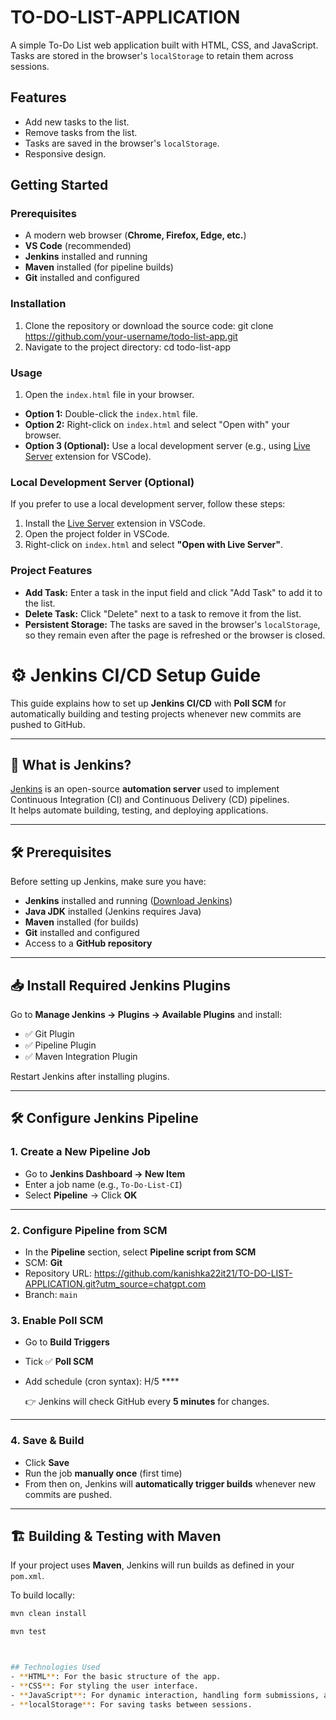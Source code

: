 # TO-DO-LIST-APPLICATION

A simple To-Do List web application built with HTML, CSS, and JavaScript. Tasks are stored in the browser's `localStorage` to retain them across sessions.

## Features
- Add new tasks to the list.
- Remove tasks from the list.
- Tasks are saved in the browser's `localStorage`.
- Responsive design.

## Getting Started

### Prerequisites
- A modern web browser (**Chrome, Firefox, Edge, etc.**)  
- **VS Code** (recommended)  
- **Jenkins** installed and running  
- **Maven** installed (for pipeline builds)  
- **Git** installed and configured  


### Installation
1. Clone the repository or download the source code:
       git clone https://github.com/your-username/todo-list-app.git
2. Navigate to the project directory:
       cd todo-list-app


### Usage
1. Open the `index.html` file in your browser.
- **Option 1:** Double-click the `index.html` file.
- **Option 2:** Right-click on `index.html` and select "Open with" your browser.
- **Option 3 (Optional):** Use a local development server (e.g., using [Live Server](https://marketplace.visualstudio.com/items?itemName=ritwickdey.LiveServer) extension for VSCode).

### Local Development Server (Optional)
If you prefer to use a local development server, follow these steps:
1. Install the [Live Server](https://marketplace.visualstudio.com/items?itemName=ritwickdey.LiveServer) extension in VSCode.
2. Open the project folder in VSCode.
3. Right-click on `index.html` and select **"Open with Live Server"**.

### Project Features

- **Add Task:** Enter a task in the input field and click "Add Task" to add it to the list.
- **Delete Task:** Click "Delete" next to a task to remove it from the list.
- **Persistent Storage:** The tasks are saved in the browser's `localStorage`, so they remain even after the page is refreshed or the browser is closed.

# ⚙️ Jenkins CI/CD Setup Guide

This guide explains how to set up **Jenkins CI/CD** with **Poll SCM** for automatically building and testing projects whenever new commits are pushed to GitHub.

---

## 📌 What is Jenkins?

[Jenkins](https://www.jenkins.io/) is an open-source **automation server** used to implement Continuous Integration (CI) and Continuous Delivery (CD) pipelines.  
It helps automate building, testing, and deploying applications.

---

## 🛠️ Prerequisites

Before setting up Jenkins, make sure you have:

- **Jenkins** installed and running ([Download Jenkins](https://www.jenkins.io/download/))  
- **Java JDK** installed (Jenkins requires Java)  
- **Maven** installed (for builds)  
- **Git** installed and configured  
- Access to a **GitHub repository**  

---

## 📥 Install Required Jenkins Plugins

Go to **Manage Jenkins → Plugins → Available Plugins** and install:

- ✅ Git Plugin  
- ✅ Pipeline Plugin  
- ✅ Maven Integration Plugin  

Restart Jenkins after installing plugins.

---

## 🛠️ Configure Jenkins Pipeline

### 1. Create a New Pipeline Job
- Go to **Jenkins Dashboard → New Item**  
- Enter a job name (e.g., `To-Do-List-CI`)  
- Select **Pipeline** → Click **OK**

---

### 2. Configure Pipeline from SCM
- In the **Pipeline** section, select **Pipeline script from SCM**  
- SCM: **Git**  
- Repository URL: https://github.com/kanishka22it21/TO-DO-LIST-APPLICATION.git?utm_source=chatgpt.com
- Branch: `main` 

### 3. Enable Poll SCM
- Go to **Build Triggers**  
- Tick ✅ **Poll SCM**  
- Add schedule (cron syntax): H/5 ****

  👉 Jenkins will check GitHub every **5 minutes** for changes.

---

### 4. Save & Build
- Click **Save**  
- Run the job **manually once** (first time)  
- From then on, Jenkins will **automatically trigger builds** whenever new commits are pushed.  

---

## 🏗️ Building & Testing with Maven

If your project uses **Maven**, Jenkins will run builds as defined in your `pom.xml`.  

To build locally:  
```bash
mvn clean install

mvn test



## Technologies Used
- **HTML**: For the basic structure of the app.
- **CSS**: For styling the user interface.
- **JavaScript**: For dynamic interaction, handling form submissions, and managing tasks.
- **localStorage**: For saving tasks between sessions.




      
